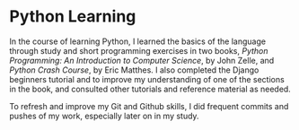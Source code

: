 # Python Learning

In the course of learning Python, I learned the basics of the language through study and short programming exercises in two books, *Python Programming: An Introduction to Computer Science*, by John Zelle, and *Python Crash Course*, by Eric Matthes.  I also completed the Django beginners tutorial and to improve my understanding of one of the sections in the book, and consulted other tutorials and reference material as needed.  

To refresh and improve my Git and Github skills, I did frequent commits and pushes of my work, especially later on in my study.
